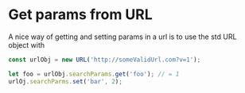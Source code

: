 # Get params from URL

A nice way of getting and setting params in a url is to use the std URL object with 
``` javascript
const urlObj = new URL('http://someValidUrl.com?v=1'); 

let foo = urlObj.searchParams.get('foo'); // = 1
urlOj.searchParms.set('bar', 2);
```
